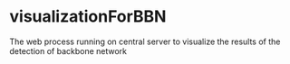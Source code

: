 # visualizationForBBN
The web process running on central server to visualize the results of the detection of backbone network

